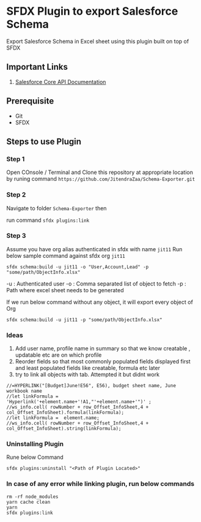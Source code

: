 SFDX Plugin to export Salesforce Schema  
==================

Export Salesforce Schema in Excel sheet using this plugin built on top of SFDX

## Important Links
1. [Salesforce Core API Documentation](https://forcedotcom.github.io/sfdx-core/globals.html)

## Prerequisite 
* Git
* SFDX

## Steps to use Plugin

### Step 1 
Open COnsole / Terminal and Clone this repository at appropriate location by runing command 
`https://github.com/JitendraZaa/Schema-Exporter.git`

### Step 2
Navigate to folder `Schema-Exporter` then 

run command `sfdx plugins:link`

### Step 3
Assume you have org alias authenticated in sfdx with name `jit11`
Run below sample command against sfdx org `jit11`

`sfdx schema:build -u jit11 -o "User,Account,Lead" -p "some/path/ObjectInfo.xlsx"`

-u : Authenticated user
-o : Comma separated list of object to fetch
-p : Path where excel sheet needs to be generated

If we run below command without any object, it will export every object of Org

`sfdx schema:build -u jit11 -p "some/path/ObjectInfo.xlsx"`

### Ideas
1. Add user name, profile name in summary so that we know creatable , updatable etc are on which profile
2. Reorder fields so that most commonly populated fields displayed first and least populated fields like creatable, formula etc later
3. try to link all objects with tab. Attempted it but didnt work

```
//=HYPERLINK("[Budget]June!E56", E56), budget sheet name, June workbook name
//let linkFormula = 'Hyperlink('+element.name+'!A1,"'+element.name+'")' ;
//ws_info.cell( rowNumber + row_Offset_InfoSheet,4 + col_Offset_InfoSheet).formula(linkFormula);
//let linkFormula =  element.name; 
//ws_info.cell( rowNumber + row_Offset_InfoSheet,4 + col_Offset_InfoSheet).string(linkFormula);  
```

### Uninstalling Plugin
Rune below Command

`sfdx plugins:uninstall "<Path of Plugin Located>"`

### In case of any error while linking plugin, run below commands
```
rm -rf node_modules
yarn cache clean
yarn
sfdx plugins:link
```
